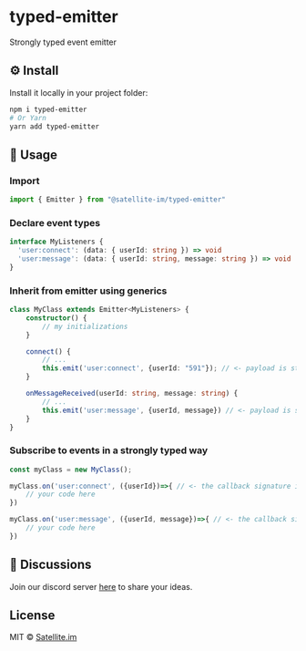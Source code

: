 # typed-emitter

Strongly typed event emitter

## ⚙️ Install

Install it locally in your project folder:

```bash
npm i typed-emitter
# Or Yarn
yarn add typed-emitter
```

## 📖 Usage

### Import

```typescript
import { Emitter } from "@satellite-im/typed-emitter"
```

### Declare event types

```typescript
interface MyListeners {
  'user:connect': (data: { userId: string }) => void
  'user:message': (data: { userId: string, message: string }) => void
}
```

### Inherit from emitter using generics

```typescript
class MyClass extends Emitter<MyListeners> {
    constructor() {
        // my initializations
    }

    connect() {
        // ...
        this.emit('user:connect', {userId: "591"}); // <- payload is strongly typed
    }

    onMessageReceived(userId: string, message: string) {
        // ...
        this.emit('user:message', {userId, message}) // <- payload is strongly typed
    }
}
```

### Subscribe to events in a strongly typed way

```typescript
const myClass = new MyClass();

myClass.on('user:connect', ({userId})=>{ // <- the callback signature is strongly typed
    // your code here
})

myClass.on('user:message', ({userId, message})=>{ // <- the callback signature is strongly typed
    // your code here
})
```


## 💬 Discussions

Join our discord server [here](https://discord.gg/NwrjYHj8) to share your ideas.

## License

MIT &copy; [Satellite.im](https://satellite.im)